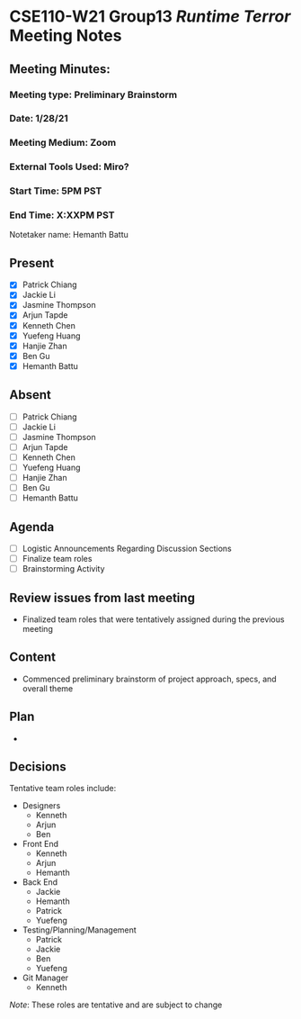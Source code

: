 # CSE110-W21 Group13 *Runtime Terror* Meeting Notes

## Meeting Minutes: 

### Meeting type: Preliminary Brainstorm

### Date: 1/28/21

### Meeting Medium: Zoom

### External Tools Used: Miro?

### Start Time: 5PM PST

### End Time: X:XXPM PST

Notetaker name: Hemanth Battu

## Present

- [x] Patrick Chiang
- [x] Jackie Li
- [x] Jasmine Thompson
- [x] Arjun Tapde
- [x] Kenneth Chen
- [x] Yuefeng Huang
- [x] Hanjie Zhan
- [x] Ben Gu
- [x] Hemanth Battu

## Absent

- [ ] Patrick Chiang
- [ ] Jackie Li
- [ ] Jasmine Thompson
- [ ] Arjun Tapde
- [ ] Kenneth Chen
- [ ] Yuefeng Huang
- [ ] Hanjie Zhan
- [ ] Ben Gu
- [ ] Hemanth Battu

## Agenda

- [ ] Logistic Announcements Regarding Discussion Sections
- [ ] Finalize team roles
- [ ] Brainstorming Activity

## Review issues from last meeting
* Finalized team roles that were tentatively assigned during the previous meeting

## Content
* Commenced preliminary brainstorm of project approach, specs, and overall theme
## Plan
* 

## Decisions
Tentative team roles include:
* Designers
  * Kenneth
  * Arjun
  * Ben
* Front End
  * Kenneth 
  * Arjun
  * Hemanth
* Back End
  * Jackie
  * Hemanth
  * Patrick
  * Yuefeng
* Testing/Planning/Management
  * Patrick
  * Jackie
  * Ben
  * Yuefeng
* Git Manager
  * Kenneth
  
*Note*: These roles are tentative and are subject to change
